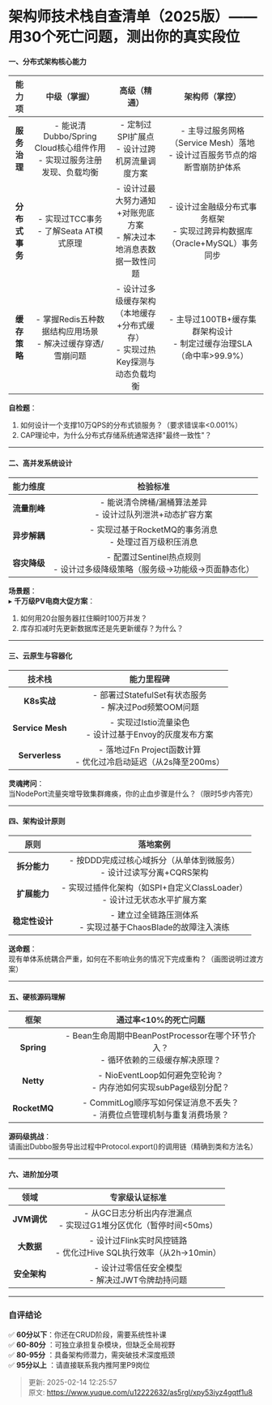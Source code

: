# 架构师技术栈自查清单（2025版）—— 用30个死亡问题，测出你的真实段位

#### **<font style="color:rgba(0, 0, 0, 0.87);">一、分布式架构核心能力</font>**
| **<font style="color:rgb(51, 51, 51);">能力项</font>** | **<font style="color:rgb(51, 51, 51);">中级（掌握）</font>** | **<font style="color:rgb(51, 51, 51);">高级（精通）</font>** | **<font style="color:rgb(51, 51, 51);">架构师（掌控）</font>** |
| :---: | :---: | :---: | :---: |
| **<font style="color:rgba(0, 0, 0, 0.87);">服务治理</font>** | <font style="color:rgba(0, 0, 0, 0.87);">- 能说清Dubbo/Spring Cloud核心组件作用<br>- 实现过服务注册发现、负载均衡</font> | <font style="color:rgba(0, 0, 0, 0.87);">- 定制过SPI扩展点<br>- 设计过跨机房流量调度方案</font> | <font style="color:rgba(0, 0, 0, 0.87);">- 主导过服务网格（Service Mesh）落地<br>- 设计过百服务节点的熔断雪崩防护体系</font> |
| **<font style="color:rgba(0, 0, 0, 0.87);">分布式事务</font>** | <font style="color:rgba(0, 0, 0, 0.87);">- 实现过TCC事务<br>- 了解Seata AT模式原理</font> | <font style="color:rgba(0, 0, 0, 0.87);">- 设计过最大努力通知+对账兜底方案<br>- 解决过本地消息表数据一致性问题</font> | <font style="color:rgba(0, 0, 0, 0.87);">- 设计过金融级分布式事务框架<br>- 实现过跨异构数据库（Oracle+MySQL）事务同步</font> |
| **<font style="color:rgba(0, 0, 0, 0.87);">缓存策略</font>** | <font style="color:rgba(0, 0, 0, 0.87);">- 掌握Redis五种数据结构应用场景<br>- 解决过缓存穿透/雪崩问题</font> | <font style="color:rgba(0, 0, 0, 0.87);">- 设计过多级缓存架构（本地缓存+分布式缓存）<br>- 实现过热Key探测与动态负载均衡</font> | <font style="color:rgba(0, 0, 0, 0.87);">- 主导过100TB+缓存集群架构设计<br>- 制定过缓存治理SLA（命中率>99.9%）</font> |


**<font style="color:rgba(0, 0, 0, 0.87);">自检题</font>**<font style="color:rgba(0, 0, 0, 0.87);">：</font>

1. <font style="color:rgba(0, 0, 0, 0.87);">如何设计一个支撑10万QPS的分布式锁服务？（要求错误率<0.001%）</font>
2. <font style="color:rgba(0, 0, 0, 0.87);">CAP理论中，为什么分布式存储系统通常选择"最终一致性"？</font>

---

#### **<font style="color:rgba(0, 0, 0, 0.87);">二、高并发系统设计</font>**
| **<font style="color:rgb(51, 51, 51);">能力维度</font>** | **<font style="color:rgb(51, 51, 51);">检验标准</font>** |
| :---: | :---: |
| **<font style="color:rgba(0, 0, 0, 0.87);">流量削峰</font>** | <font style="color:rgba(0, 0, 0, 0.87);">- 能说清令牌桶/漏桶算法差异<br>- 设计过队列泄洪+动态扩容方案</font> |
| **<font style="color:rgba(0, 0, 0, 0.87);">异步解耦</font>** | <font style="color:rgba(0, 0, 0, 0.87);">- 实现过基于RocketMQ的事务消息<br>- 处理过百万级积压消息</font> |
| **<font style="color:rgba(0, 0, 0, 0.87);">容灾降级</font>** | <font style="color:rgba(0, 0, 0, 0.87);">- 配置过Sentinel热点规则<br>- 设计过多级降级策略（服务级→功能级→页面静态化）</font> |


**<font style="color:rgba(0, 0, 0, 0.87);">场景题</font>**<font style="color:rgba(0, 0, 0, 0.87);">：  
</font><font style="color:rgba(0, 0, 0, 0.87);">▸</font><font style="color:rgba(0, 0, 0, 0.87);"> </font>**<font style="color:rgba(0, 0, 0, 0.87);">千万级PV电商大促方案</font>**<font style="color:rgba(0, 0, 0, 0.87);">：</font>

1. <font style="color:rgba(0, 0, 0, 0.87);">如何用20台服务器扛住瞬时100万并发？</font>
2. <font style="color:rgba(0, 0, 0, 0.87);">库存扣减时先更新数据库还是先更新缓存？为什么？</font>

---

#### **<font style="color:rgba(0, 0, 0, 0.87);">三、云原生与容器化</font>**
| **<font style="color:rgb(51, 51, 51);">技术栈</font>** | **<font style="color:rgb(51, 51, 51);">能力里程碑</font>** |
| :---: | :---: |
| **<font style="color:rgba(0, 0, 0, 0.87);">K8s实战</font>** | <font style="color:rgba(0, 0, 0, 0.87);">- 部署过StatefulSet有状态服务<br>- 解决过Pod频繁OOM问题</font> |
| **<font style="color:rgba(0, 0, 0, 0.87);">Service Mesh</font>** | <font style="color:rgba(0, 0, 0, 0.87);">- 实现过Istio流量染色<br>- 设计过基于Envoy的灰度发布方案</font> |
| **<font style="color:rgba(0, 0, 0, 0.87);">Serverless</font>** | <font style="color:rgba(0, 0, 0, 0.87);">- 落地过Fn Project函数计算<br>- 优化过冷启动延迟（从2s降至200ms）</font> |


**<font style="color:rgba(0, 0, 0, 0.87);">灵魂拷问</font>**<font style="color:rgba(0, 0, 0, 0.87);">：  
</font><font style="color:rgba(0, 0, 0, 0.87);">当NodePort流量突增导致集群瘫痪，你的止血步骤是什么？（限时5步内答完）</font>

---

#### **<font style="color:rgba(0, 0, 0, 0.87);">四、架构设计原则</font>**
| **<font style="color:rgb(51, 51, 51);">原则</font>** | **<font style="color:rgb(51, 51, 51);">落地案例</font>** |
| :---: | :---: |
| **<font style="color:rgba(0, 0, 0, 0.87);">拆分能力</font>** | <font style="color:rgba(0, 0, 0, 0.87);">- 按DDD完成过核心域拆分（从单体到微服务）<br>- 设计过读写分离+CQRS架构</font> |
| **<font style="color:rgba(0, 0, 0, 0.87);">扩展能力</font>** | <font style="color:rgba(0, 0, 0, 0.87);">- 实现过插件化架构（如SPI+自定义ClassLoader）<br>- 设计过无状态水平扩展方案</font> |
| **<font style="color:rgba(0, 0, 0, 0.87);">稳定性设计</font>** | <font style="color:rgba(0, 0, 0, 0.87);">- 建立过全链路压测体系<br>- 实现过基于ChaosBlade的故障注入演练</font> |


**<font style="color:rgba(0, 0, 0, 0.87);">送命题</font>**<font style="color:rgba(0, 0, 0, 0.87);">：  
</font><font style="color:rgba(0, 0, 0, 0.87);">现有单体系统耦合严重，如何在不影响业务的情况下完成重构？（画图说明过渡方案）</font>

---

#### **<font style="color:rgba(0, 0, 0, 0.87);">五、硬核源码理解</font>**
| **<font style="color:rgb(51, 51, 51);">框架</font>** | **<font style="color:rgb(51, 51, 51);">通过率<10%的死亡问题</font>** |
| :---: | :---: |
| **<font style="color:rgba(0, 0, 0, 0.87);">Spring</font>** | <font style="color:rgba(0, 0, 0, 0.87);">- Bean生命周期中BeanPostProcessor在哪个环节介入？<br>- 循环依赖的三级缓存解决原理？</font> |
| **<font style="color:rgba(0, 0, 0, 0.87);">Netty</font>** | <font style="color:rgba(0, 0, 0, 0.87);">- NioEventLoop如何避免空轮询？<br>- 内存池如何实现subPage级别分配？</font> |
| **<font style="color:rgba(0, 0, 0, 0.87);">RocketMQ</font>** | <font style="color:rgba(0, 0, 0, 0.87);">- CommitLog顺序写如何保证消息不丢失？<br>- 消费位点管理机制与重复消费场景？</font> |


**<font style="color:rgba(0, 0, 0, 0.87);">源码级挑战</font>**<font style="color:rgba(0, 0, 0, 0.87);">：  
</font><font style="color:rgba(0, 0, 0, 0.87);">请画出Dubbo服务导出过程中Protocol.export()的调用链（精确到类和方法名）</font>

---

#### **<font style="color:rgba(0, 0, 0, 0.87);">六、进阶加分项</font>**
| **<font style="color:rgb(51, 51, 51);">领域</font>** | **<font style="color:rgb(51, 51, 51);">专家级认证标准</font>** |
| :---: | :---: |
| **<font style="color:rgba(0, 0, 0, 0.87);">JVM调优</font>** | <font style="color:rgba(0, 0, 0, 0.87);">- 从GC日志分析出内存泄漏点<br>- 实现过G1堆分区优化（暂停时间<50ms）</font> |
| **<font style="color:rgba(0, 0, 0, 0.87);">大数据</font>** | <font style="color:rgba(0, 0, 0, 0.87);">- 设计过Flink实时风控链路<br>- 优化过Hive SQL执行效率（从2h→10min）</font> |
| **<font style="color:rgba(0, 0, 0, 0.87);">安全架构</font>** | <font style="color:rgba(0, 0, 0, 0.87);">- 设计过零信任安全模型<br>- 解决过JWT令牌劫持问题</font> |


---

### **<font style="color:rgba(0, 0, 0, 0.87);">自评结论</font>**
<font style="color:rgba(0, 0, 0, 0.87);">✅</font><font style="color:rgba(0, 0, 0, 0.87);"> </font>**<font style="color:rgba(0, 0, 0, 0.87);">60分以下</font>**<font style="color:rgba(0, 0, 0, 0.87);">：你还在CRUD阶段，需要系统性补课  
</font><font style="color:rgba(0, 0, 0, 0.87);">✅</font><font style="color:rgba(0, 0, 0, 0.87);"> </font>**<font style="color:rgba(0, 0, 0, 0.87);">60-80分</font>**<font style="color:rgba(0, 0, 0, 0.87);"> ：可独立承担复杂模块，但缺乏全局视野  
</font><font style="color:rgba(0, 0, 0, 0.87);">✅</font><font style="color:rgba(0, 0, 0, 0.87);"> </font>**<font style="color:rgba(0, 0, 0, 0.87);">80-95分</font>**<font style="color:rgba(0, 0, 0, 0.87);"> ：具备架构师潜力，需突破技术深度瓶颈  
</font><font style="color:rgba(0, 0, 0, 0.87);">✅</font><font style="color:rgba(0, 0, 0, 0.87);"> </font>**<font style="color:rgba(0, 0, 0, 0.87);">95分以上</font>**<font style="color:rgba(0, 0, 0, 0.87);"> ：请直接联系我内推阿里P9岗位</font>



> 更新: 2025-02-14 12:25:57  
> 原文: <https://www.yuque.com/u12222632/as5rgl/xpy53iyz4gqtf1u8>